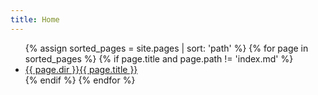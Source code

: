 ```yaml
---
title: Home
---
```


<ul>
    {% assign sorted_pages = site.pages | sort: 'path' %}
    {% for page in sorted_pages %}
      {% if page.title and page.path != 'index.md' %}
        <li><a href="{{ page.url | relative_url }}">{{ page.dir }}{{ page.title }}</a></li>
      {% endif %}
    {% endfor %}
</ul>

